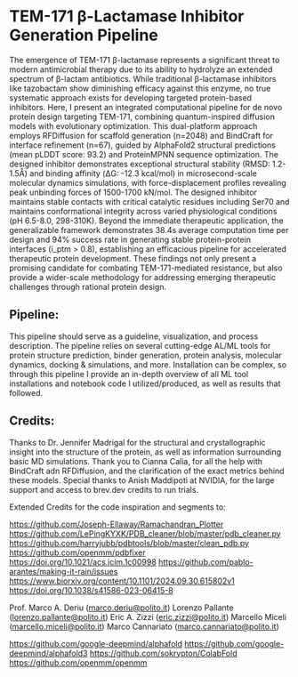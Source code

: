 # TEM-171 β-Lactamase Inhibitor Generation Pipeline

The emergence of TEM-171 β-lactamase represents a significant threat to modern antimicrobial therapy due to its ability to hydrolyze an extended spectrum of β-lactam antibiotics. While traditional β-lactamase inhibitors like tazobactam show diminishing efficacy against this enzyme, no true systematic approach exists for developing targeted protein-based inhibitors. Here, I present an integrated computational pipeline for de novo protein design targeting TEM-171, combining quantum-inspired diffusion models with evolutionary optimization. This dual-platform approach employs RFDiffusion for scaffold generation (n=2048) and BindCraft for interface refinement (n=67), guided by AlphaFold2 structural predictions (mean pLDDT score: 93.2) and ProteinMPNN sequence optimization. The designed inhibitor demonstrates exceptional structural stability (RMSD: 1.2-1.5Å) and binding affinity (ΔG: -12.3 kcal/mol) in microsecond-scale molecular dynamics simulations, with force-displacement profiles revealing peak unbinding forces of 1500-1700 kN/mol. The designed inhibitor maintains stable contacts with critical catalytic residues including Ser70 and maintains conformational integrity across varied physiological conditions (pH 6.5-8.0, 298-310K). Beyond the immediate therapeutic application, the generalizable framework demonstrates 38.4s average computation time per design and 94% success rate in generating stable protein-protein interfaces (i_ptm > 0.8), establishing an efficacious pipeline for accelerated therapeutic protein development. These findings not only present a promising candidate for combating TEM-171-mediated resistance, but also provide a wider-scale methodology for addressing emerging therapeutic challenges through rational protein design.

## Pipeline:
This pipeline should serve as a guideline, visualization, and process description. The pipeline relies on several cutting-edge AL/ML tools for protein structure prediction, binder generation, protein analysis, molecular dynamics, docking & simulations, and more. Installation can be complex, so through this pipeline I provide an in-depth overview of all ML tool installations and notebook code I utilized/produced, as well as results that followed.  

## Credits:

Thanks to Dr. Jennifer Madrigal for the structural and crystallographic insight into the structure of the protein, as well as information surrounding basic MD simulations. Thank you to Cianna Calia, for all the help with BindCraft adn RFDiffusion, and the clarification of the exact metrics behind these models. Special thanks to Anish Maddipoti at NVIDIA, for the large support and access to brev.dev credits to run trials.

Extended Credits for the code inspiration and segments to:

  https://github.com/Joseph-Ellaway/Ramachandran_Plotter
  https://github.com/LePingKYXK/PDB_cleaner/blob/master/pdb_cleaner.py
  https://github.com/harryjubb/pdbtools/blob/master/clean_pdb.py
  https://github.com/openmm/pdbfixer
  https://doi.org/10.1021/acs.jcim.1c00998
  https://github.com/pablo-arantes/making-it-rain/issues
  https://www.biorxiv.org/content/10.1101/2024.09.30.615802v1
  https://doi.org/10.1038/s41586-023-06415-8

Prof. Marco A. Deriu (marco.deriu@polito.it)
Lorenzo Pallante (lorenzo.pallante@polito.it)
Eric A. Zizzi (eric.zizzi@polito.it)
Marcello Miceli (marcello.miceli@polito.it)
Marco Cannariato (marco.cannariato@polito.it)

  https://github.com/google-deepmind/alphafold
  https://github.com/google-deepmind/alphafold3
  https://github.com/sokrypton/ColabFold
  https://github.com/openmm/openmm
